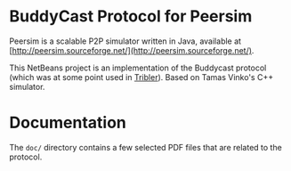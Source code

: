 BuddyCast Protocol for Peersim
========

Peersim is a scalable P2P simulator written in Java, available at
[http://peersim.sourceforge.net/](http://peersim.sourceforge.net/).

This NetBeans project is an implementation of the Buddycast protocol (which was
at some point used in [Tribler](http://www.Tribler.org)). Based on Tamas
Vinko's C++ simulator.

Documentation
=====

The `doc/` directory contains a few selected PDF files that are related to the
protocol.

